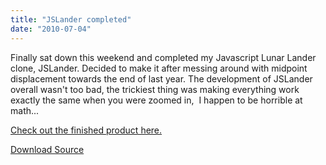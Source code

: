 ```yaml
---
title: "JSLander completed"
date: "2010-07-04"
---
```


Finally sat down this weekend and completed my Javascript Lunar Lander clone, JSLander. Decided to make it after messing around with midpoint displacement towards the end of last year. The development of JSLander overall wasn't too bad, the trickiest thing was making everything work exactly the same when you were zoomed in,  I happen to be horrible at math...

[Check out the finished product here.](http://www.somethinghitme.com/projects/jslander/)

[Download Source](http://www.somethinghitme.com/projects/jslander/download/jslander.zip)
